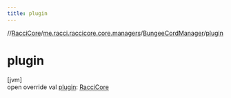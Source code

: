 ```yaml
---
title: plugin
---
```

//[RacciCore](../../../index.html)/[me.racci.raccicore.core.managers](../index.html)/[BungeeCordManager](index.html)/[plugin](plugin.html)



# plugin



[jvm]\
open override val [plugin](plugin.html): [RacciCore](../../me.racci.raccicore.core/-racci-core/index.html)




